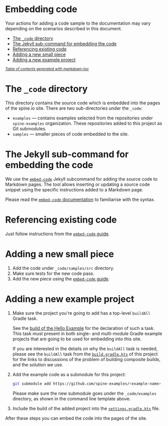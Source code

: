 Embedding code
======

Your actions for adding a code sample to the documentation may vary depending on the scenarios
described in this document.

- [The `_code` directory](#the---code--directory)
- [The Jekyll sub-command for embedding the code](#the-jekyll-sub-command-for-embedding-the-code)
- [Referencing existing code](#referencing-existing-code)
- [Adding a new small piece](#adding-a-new-small-piece)
- [Adding a new example project](#adding-a-new-example-project)

<small><i><a href='http://ecotrust-canada.github.io/markdown-toc/'>Table of contents generated with markdown-toc</a></i></small>

# The `_code` directory

This directory contains the source code which is embedded into the pages of the spine.io site.
There are two sub-directories under the `_code`:
 * `examples` — contains examples selected from the repositories under `spine-examples`
    organization. These repositories added to this project as Git submodules.
 * `samples` — smaller pieces of code embedded to the site.

# The Jekyll sub-command for embedding the code 

We use the [`embed-code`](https://github.com/SpineEventEngine/embed-code) Jekyll subcommand for
adding the source code to Markdown pages. The tool allows inserting or updating a source code
snippet using the specific instructions added to a Markdown page.

Please read the [`embed-code` documentation](https://github.com/SpineEventEngine/embed-code) to
familiarise with the syntax. 

# Referencing existing code 

Just follow instructions from the [`embed-code` guide](https://github.com/SpineEventEngine/embed-code).

# Adding a new small piece

 1. Add the code under `_code/samples/src` directory.
 2. Make sure tests for the new code pass.
 3. Add the new piece using the [`embed-code` guide](https://github.com/SpineEventEngine/embed-code).
 
# Adding a new example project
 
 1. Make sure the project you're going to add has a top-level `buildAll` Gradle task.
    
    See the [build of the Hello Example](https://github.com/spine-examples/hello/blob/master/build.gradle)
    for the declaration of such a task. This task must present in both single- and multi-module
    Gradle example projects that are going to be used for embedding into this site.
    
    If you are interested in the details on why the `buildAll` task is needed, please see
    the `buildAll` task from the [`build.gradle.kts`](build.gradle.kts) of this project for
    the links to discussions of the problem of building composite builds, and the solution we use.
 
 2. Add the example code as a submodule for this project:
 
    ```bash
    git submodule add https://github.com/spine-examples/<example-name> _code/examples/<example-name>
    ```
    Please make sure the new submodule goes under the `_code/examples` directory, as shown in
    the command line template above.
    
 3. Include the build of the added project into the [`settings.gradle.kts`](settings.gradle.kts)
    file.

After these steps you can embed the code into the pages of the site.

